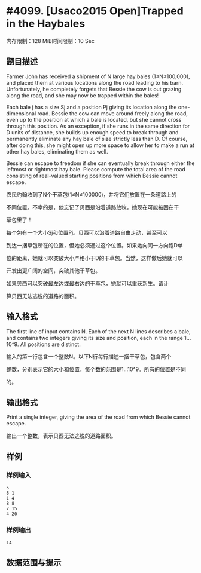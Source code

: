 # #4099. [Usaco2015 Open]Trapped in the Haybales

内存限制：128 MiB时间限制：10 Sec

## 题目描述

Farmer John has received a shipment of N large hay bales (1&le;N&le;100,000), and placed them at various locations along the road leading to his barn. Unfortunately, he completely forgets that Bessie the cow is out grazing along the road, and she may now be trapped within the bales!

Each bale j has a size Sj and a position Pj giving its location along the one-dimensional road. Bessie the cow can move around freely along the road, even up to the position at which a bale is located, but she cannot cross through this position. As an exception, if she runs in the same direction for D units of distance, she builds up enough speed to break through and permanently eliminate any hay bale of size strictly less than D. Of course, after doing this, she might open up more space to allow her to make a run at other hay bales, eliminating them as well.

Bessie can escape to freedom if she can eventually break through either the leftmost or rightmost hay bale. Please compute the total area of the road consisting of real-valued starting positions from which Bessie cannot escape.

农民约翰收到了N个干草包(1&le;N&le;100000)，并将它们放置在一条道路上的

不同位置。不幸的是，他忘记了贝西是沿着道路放牧，她现在可能被困在干

草包里了！ 

每个包有一个大小Sj和位置Pj。贝西可以沿着道路自由走动，甚至可以

到达一捆草包所在的位置，但她必须通过这个位置。如果她向同一方向跑D单

位的距离，她就可以突破大小严格小于D的干草包。当然，这样做后她就可以

开发出更广阔的空间，突破其他干草包。 

如果贝西可以突破最左边或最右边的干草包，她就可以重获新生。请计

算贝西无法逃脱的道路的面积。 

## 输入格式

The first line of input contains N. Each of the next N lines describes a bale, and contains two integers giving its size and position, each in the range 1&hellip;10^9. All positions are distinct.

输入的第一行包含一个整数N。以下N行每行描述一捆干草包，包含两个

整数，分别表示它的大小和位置，每个数的范围是1...10^9。所有的位置是不同

的。 

## 输出格式

Print a single integer, giving the area of the road from which Bessie cannot escape.

输出一个整数，表示贝西无法逃脱的道路面积。 

## 样例

### 样例输入

    
    5
    8 1
    1 4
    8 8
    7 15
    4 20
    

### 样例输出

    
    14
    

## 数据范围与提示
